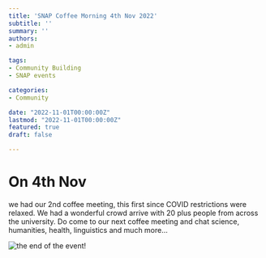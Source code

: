 ```yaml
---
title: 'SNAP Coffee Morning 4th Nov 2022'
subtitle: ''
summary: ''
authors:
- admin

tags:
- Community Building
- SNAP events

categories:
- Community 

date: "2022-11-01T00:00:00Z"
lastmod: "2022-11-01T00:00:00Z"
featured: true
draft: false

---
```


# On 4th Nov

we had our 2nd coffee meeting, this first since COVID restrictions were relaxed. We had a wonderful crowd arrive with 20 plus people from across the university.  Do come to our next coffee meeting and chat science, humanities, health, linguistics and much more...

![the end of the event!](end_event.jpg)

